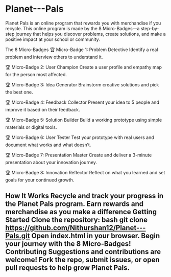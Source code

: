 # Planet---Pals

Planet Pals is an online program that rewards you with merchandise if you recycle. This online program is made by the 8 Micro-Badges—a step-by-step journey that helps you discover problems, create solutions, and make a positive impact at your school or community.

The 8 Micro-Badges
🏆 Micro-Badge 1: Problem Detective
Identify a real problem and interview others to understand it.

🏆 Micro-Badge 2: User Champion
Create a user profile and empathy map for the person most affected.

🏆 Micro-Badge 3: Idea Generator
Brainstorm creative solutions and pick the best one.

🏆 Micro-Badge 4: Feedback Collector
Present your idea to 5 people and improve it based on their feedback.

🏆 Micro-Badge 5: Solution Builder
Build a working prototype using simple materials or digital tools.

🏆 Micro-Badge 6: User Tester
Test your prototype with real users and document what works and what doesn’t.

🏆 Micro-Badge 7: Presentation Master
Create and deliver a 3-minute presentation about your innovation journey.

🏆 Micro-Badge 8: Innovation Reflector
Reflect on what you learned and set goals for your continued growth.

How It Works
Recycle and track your progress in the Planet Pals program.
Earn rewards and merchandise as you make a difference
Getting Started
Clone the repository:
bash
git clone https://github.com/Nithurshan12/Planet---Pals.git
Open index.html in your browser.
Begin your journey with the 8 Micro-Badges!
Contributing
Suggestions and contributions are welcome! Fork the repo, submit issues, or open pull requests to help grow Planet Pals.
------------------------------------------------------------------------------------------------------------------------
